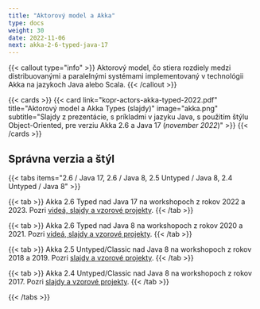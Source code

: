```yaml
---
title: "Aktorový model a Akka"
type: docs
weight: 30
date: 2022-11-06
next: akka-2-6-typed-java-17
---
```


{{< callout type="info" >}}
Aktorový model, čo stiera rozdiely medzi distribuovanými a paralelnými systémami implementovaný v technológii Akka na jazykoch Java alebo Scala.
{{< /callout >}}

<!-- more -->

{{< cards >}}
    {{< card 
        link="kopr-actors-akka-typed-2022.pdf" 
        title="Aktorový model a Akka Types (slajdy)" 
        image="akka.png" 
        subtitle="Slajdy z prezentácie, s príkladmi v jazyku Java, s použitím štýlu Object-Oriented, pre verziu Akka 2.6 a Java 17 (*november 2022*)" >}}
{{< /cards >}}

## Správna verzia a štýl


{{< tabs items="2.6 / Java 17, 2.6 / Java 8, 2.5 Untyped / Java 8, 2.4 Untyped / Java 8" >}}

{{< tab >}}
Akka 2.6 Typed nad Java 17 na workshopoch z rokov 2022 a 2023. Pozri [videá, slajdy a vzorové projekty](akka-2-6-typed-java-17).
{{< /tab >}}


{{< tab >}}
Akka 2.6 Typed nad Java 8 na workshopoch z rokov 2020 a 2021. Pozri [videá, slajdy a vzorové projekty](akka-2-6-typed-java-8).
{{< /tab >}}

{{< tab >}}
Akka 2.5 Untyped/Classic nad Java 8 na workshopoch z rokov 2018 a 2019. Pozri [slajdy a vzorové projekty](akka-2-5-classic-untyped).
{{< /tab >}}

{{< tab >}}
Akka 2.4 Untyped/Classic nad Java 8 na workshopoch z rokov 2017. Pozri [slajdy a vzorové projekty](akka-2-4-untyped-java-8).
{{< /tab >}}

{{< /tabs >}}
